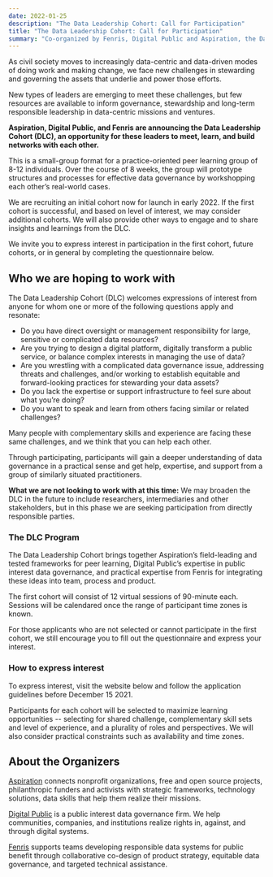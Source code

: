 ```yaml
---
date: 2022-01-25
description: "The Data Leadership Cohort: Call for Participation"
title: "The Data Leadership Cohort: Call for Participation"
summary: "Co-organized by Fenris, Digital Public and Aspiration, the Data Leadership Cohort (DLC) is an opportunity for peer learning for governance, stewardship and long-term responsible leadership in data-centric missions and ventures. Our first cohort launches in the first quarter of 2022."
---
```


As civil society moves to increasingly data-centric and data-driven modes of doing work and making change, we face new challenges in stewarding and governing the assets that underlie and power those efforts.

New types of leaders are emerging to meet these challenges, but few resources are available to inform governance, stewardship and long-term responsible leadership in data-centric missions and ventures.

**Aspiration, Digital Public, and Fenris are announcing the Data Leadership Cohort (DLC), an opportunity for these leaders to meet, learn, and build networks with each other.**

This is a small-group format for a practice-oriented peer learning group of 8-12 individuals. Over the course of 8 weeks, the group will prototype structures and processes for effective data governance by workshopping each other’s real-world cases. 

We are recruiting an initial cohort now for launch in early 2022. If the first cohort is successful, and based on level of interest, we may consider additional cohorts. We will also provide other ways to engage and to share insights and learnings from the DLC. 

We invite you to express interest in participation in the first cohort, future cohorts, or in general by completing the questionnaire below. 

## Who we are hoping to work with 

The Data Leadership Cohort (DLC) welcomes expressions of interest from anyone for whom one or more of the following questions apply and resonate:

* Do you have direct oversight or management responsibility for large, sensitive or complicated data resources?
* Are you trying to design a digital platform, digitally transform a public service, or balance complex interests in managing the use of data?
* Are you wrestling with a complicated data governance issue, addressing threats and challenges, and/or working to establish equitable and forward-looking practices for stewarding your data assets?
* Do you lack the expertise or support infrastructure to feel sure about what you’re doing?
* Do you want to speak and learn from others facing similar or related challenges?

Many people with complementary skills and experience are facing these same challenges, and we think that you can help each other. 

Through participating, participants will gain a deeper understanding of data governance in a practical sense and get help, expertise, and support from a group of similarly situated practitioners.

**What we are not looking to work with at this time:** We may broaden the DLC in the future to include researchers, intermediaries and other stakeholders, but in this phase we are seeking participation from directly responsible parties.

### The DLC Program 

The Data Leadership Cohort brings together Aspiration’s field-leading and tested frameworks for peer learning, Digital Public’s expertise in public interest data governance, and practical expertise from Fenris for integrating these ideas into team, process and product.

The first cohort will consist of 12 virtual sessions of 90-minute each. Sessions will be calendared once the range of participant time zones is known. 

For those applicants who are not selected or cannot participate in the first cohort, we still encourage you to fill out the questionnaire and express your interest. 

### How to express interest

To express interest, visit the website below and follow the application guidelines before December 15 2021. 

Participants for each cohort will be selected to maximize learning opportunities -- selecting for shared challenge, complementary skill sets and level of experience, and a plurality of roles and perspectives. We will also consider practical constraints such as availability and time zones.

## About the Organizers

[Aspiration](https://aspirationtech.org/) connects nonprofit organizations, free and open source projects, philanthropic funders and activists with strategic frameworks, technology solutions, data skills that help them realize their missions.

[Digital Public](https://www.digitalpublic.io/) is a public interest data governance firm. We help communities, companies, and institutions realize rights in, against, and through digital systems. 

[Fenris](https://gofenris.com/) supports teams developing responsible data systems for public benefit through collaborative co-design of product strategy, equitable data governance, and targeted technical assistance.
